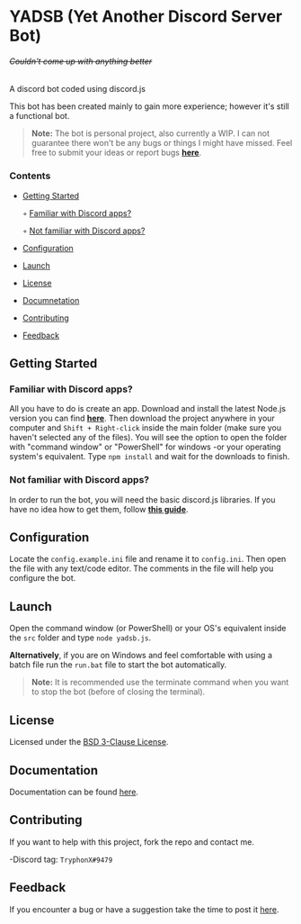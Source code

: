 # YADSB (Yet Another Discord Server Bot)
###### ~~Couldn't come up with anything better~~

A discord bot coded using discord.js

This bot has been created mainly to gain more experience; however it's still a functional bot.

>__Note:__ The bot is personal project, also currently a WIP. I can not guarantee there won't be any bugs or things I might have missed. Feel free to submit your ideas or report bugs __[here](https://github.com/TryphonX/YADSB/issues/new)__.

### Contents
- [Getting Started](#Getting-Started)

	◦ [Familiar with Discord apps?](#Familiar-with-Discord-apps?)

	◦ [Not familiar with Discord apps?](#Not-familiar-with-Discord-apps?)
- [Configuration](#Configuration)
- [Launch](#Launch)
- [License](#License)
- [Documnetation](#Documentation)
- [Contributing](#Contributing)
- [Feedback](#Feedback)

## Getting Started

### Familiar with Discord apps?

All you have to do is create an app. Download and install the latest Node.js version you can find __[here](https://nodejs.org/en/download/current/)__. Then download the project anywhere in your computer and `Shift + Right-click` inside the main folder (make sure you haven't selected any of the files). You will see the option to open the folder with "command window" or "PowerShell" for windows -or your operating system's equivalent. Type `npm install` and wait for the downloads to finish.

### Not familiar with Discord apps?

In order to run the bot, you will need the basic discord.js libraries. If you have no idea how to get them, follow __[this guide](https://anidiots.guide/getting-started/the-long-version.html)__.

## Configuration

Locate the `config.example.ini` file and rename it to `config.ini`. Then open the file with any text/code editor. The comments in the file will help you configure the bot.

## Launch

Open the command window (or PowerShell) or your OS's equivalent inside the `src` folder and type `node yadsb.js`.

__Alternatively__, if you are on Windows and feel comfortable with using a batch file run the `run.bat` file to start the bot automatically.

>__Note:__ It is recommended use the terminate command when you want to stop the bot (before of closing the terminal).

## License
Licensed under the [BSD 3-Clause License](./LICENSE.md).

## Documentation
Documentation can be found [here](https://github.com/TryphonX/YADSB/wiki/Documentation).

## Contributing

If you want to help with this project, fork the repo and contact me.

-Discord tag: `TryphonX#9479`

## Feedback

If you encounter a bug or have a suggestion take the time to post it [here](https://github.com/TryphonX/YADSB/issues/new).
